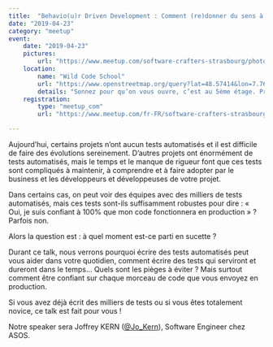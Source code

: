 ```yaml
---
title:  "Behavio(u)r Driven Development : Comment (re)donner du sens à vos tests ?"
date: "2019-04-23"
category: "meetup"
event:
    date: "2019-04-23"
    pictures:
        url: "https://www.meetup.com/software-crafters-strasbourg/photos/29914965/"
    location:
        name: "Wild Code School"
        url: "https://www.openstreetmap.org/query?lat=48.57414&lon=7.76421"
        details: "Sonnez pour qu’on vous ouvre, c’est au 5ème étage. Préparez vos plus belles chaussettes car c’est la politique du lieu (sans chaussures)."
    registration:
        type: "meetup_com"
        url: "https://www.meetup.com/fr-FR/software-crafters-strasbourg/events/259118572/"

---
```

Aujourd’hui, certains projets n’ont aucun tests automatisés et il est difficile de faire des évolutions sereinement. D’autres projets ont énormément de tests automatisés, mais le temps et le manque de rigueur font que ces tests sont compliqués à maintenir, à comprendre et à faire adopter par le business et les développeurs et développeuses de votre projet.

Dans certains cas, on peut voir des équipes avec des milliers de tests automatisés, mais ces tests sont-ils suffisamment robustes pour dire : « Oui, je suis confiant à 100% que mon code fonctionnera en production » ? Parfois non.

Alors la question est : à quel moment est-ce parti en sucette ?

Durant ce talk, nous verrons pourquoi écrire des tests automatisés peut vous aider dans votre quotidien, comment écrire des tests qui serviront et dureront dans le temps… Quels sont les pièges à éviter ? Mais surtout comment être confiant sur chaque morceau de code que vous envoyez en production.

Si vous avez déjà écrit des milliers de tests ou si vous êtes totalement novice, ce talk est fait pour vous !

Notre speaker sera Joffrey KERN ([@Jo_Kern](https://twitter.com/Jo_Kern)), Software Engineer chez ASOS.